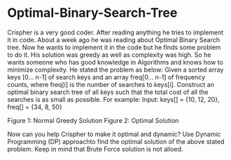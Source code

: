 # Optimal-Binary-Search-Tree
Crispher is a very good coder. After reading anything he tries to implement it in code. About
a week ago he was reading about Optimal Binary Search tree. Now he wants to implement it
in the code but he finds some problem to do it. His solution was greedy as well as complexity
was high. So he wants someone who has good knowledge in Algorithms and knows how to
minimize complexity. He stated the problem as below:
Given a sorted array keys [0... n-1] of search keys and an array freq[0... n-1] of frequency
counts, where freq[i] is the number of searches to keys[i]. Construct an optimal binary search
tree of all keys such that the total cost of all the searches is as small as possible. For example:
Input: keys[] = {10, 12, 20}, freq[] = {34, 8, 50}

Figure 1: Normal Greedy Solution Figure 2: Optimal Solution

Now can you help Crispher to make it optimal and dynamic?
Use Dynamic Programming (DP) approachto find the optimal solution of the above stated
problem. Keep in mind that Brute Force solution is not alloed.
